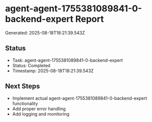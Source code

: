 # agent-agent-1755381089841-0-backend-expert Report

Generated: 2025-08-18T18:21:39.543Z

## Status
- Task: agent-agent-1755381089841-0-backend-expert
- Status: Completed
- Timestamp: 2025-08-18T18:21:39.543Z

## Next Steps
- Implement actual agent-agent-1755381089841-0-backend-expert functionality
- Add proper error handling
- Add logging and monitoring
